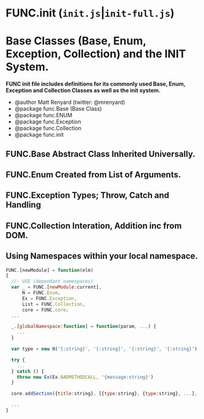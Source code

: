 FUNC.init (`init.js`|`init-full.js`)
==================================================================
Base Classes (Base, Enum, Exception, Collection) and the INIT System.
==================================================================

**FUNC init file includes definitions for its commonly used Base,
Enum, Exception and Collection Classes as well as the init system.**

 * @author Matt Renyard (twitter: @mrenyard)
 * @package func.Base (Base Class)
 * @package func.ENUM
 * @package func.Exception
 * @package func.Collection
 * @package func.init

FUNC.Base Abstract Class Inherited Universally.
--------------------------------------------------

FUNC.Enum Created from List of Arguments.
--------------------------------------------------

FUNC.Exception Types; Throw, Catch and Handling 
--------------------------------------------------

FUNC.Collection Interation, Addition inc from DOM. 
--------------------------------------------------

Using Namespaces within your local namespace.
--------------------------------------------------
```javascript
FUNC.[newModule] = function(elm)
{
  //- USE (dependant namespaces)
  var _ = FUNC.[newModule:current],
      N = FUNC.Enum,
      Ex = FUNC.Exception,
      List = FUNC.Collection,
      core = FUNC.core;
  ...

  _.[globalNamespace:function] = function(param, ...) {
    ...
  }

  var type = new N('{:string}', '{:string}', '{:string}', '{:string}')

  try {
    ...
  } catch () {
    throw new Ex(Ex.BADMETHODCALL, '{message:string}')
  }

  core.addSection({title:string}, [{type:string}, {type:string}, ...], {moduleName:string});

  ...
}
```
